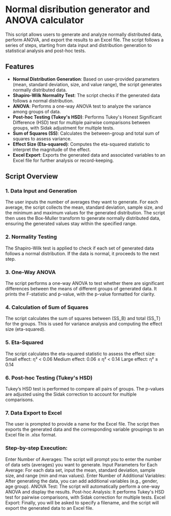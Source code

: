 # Normal disribution generator and ANOVA calculator

This script allows users to generate and analyze normally distributed data, perform ANOVA, and export the results to an Excel file. The script follows a series of steps, starting from data input and distribution generation to statistical analysis and post-hoc tests.

## Features

- **Normal Distribution Generation**: Based on user-provided parameters (mean, standard deviation, size, and value range), the script generates normally distributed data.
- **Shapiro-Wilk Normality Test**: The script checks if the generated data follows a normal distribution.
- **ANOVA**: Performs a one-way ANOVA test to analyze the variance among groups of data.
- **Post-hoc Testing (Tukey's HSD)**: Performs Tukey's Honest Significant Difference (HSD) test for multiple pairwise comparisons between groups, with Sidak adjustment for multiple tests.
- **Sum of Squares (SS)**: Calculates the between-group and total sum of squares to assess variance.
- **Effect Size (Eta-squared)**: Computes the eta-squared statistic to interpret the magnitude of the effect.
- **Excel Export**: Exports the generated data and associated variables to an Excel file for further analysis or record-keeping.


## Script Overview
### 1. Data Input and Generation
The user inputs the number of averages they want to generate. For each average, the script collects the mean, standard deviation, sample size, and the minimum and maximum values for the generated distribution.
The script then uses the Box-Muller transform to generate normally distributed data, ensuring the generated values stay within the specified range.
### 2. Normality Testing
The Shapiro-Wilk test is applied to check if each set of generated data follows a normal distribution. If the data is normal, it proceeds to the next step.
### 3. One-Way ANOVA
The script performs a one-way ANOVA to test whether there are significant differences between the means of different groups of generated data.
It prints the F-statistic and p-value, with the p-value formatted for clarity.
### 4. Calculation of Sum of Squares
The script calculates the sum of squares between (SS_B) and total (SS_T) for the groups. This is used for variance analysis and computing the effect size (eta-squared).
### 5. Eta-Squared
The script calculates the eta-squared statistic to assess the effect size:
Small effect: η² < 0.06
Medium effect: 0.06 ≤ η² < 0.14
Large effect: η² ≥ 0.14
### 6. Post-hoc Testing (Tukey's HSD)
Tukey’s HSD test is performed to compare all pairs of groups. The p-values are adjusted using the Sidak correction to account for multiple comparisons.
### 7. Data Export to Excel
The user is prompted to provide a name for the Excel file. The script then exports the generated data and the corresponding variable groupings to an Excel file in .xlsx format.


### Step-by-step Execution:
Enter Number of Averages: The script will prompt you to enter the number of data sets (averages) you want to generate.
Input Parameters for Each Average:
For each data set, input the mean, standard deviation, sample size, and range (min and max values).
Enter Number of Additional Variables: After generating the data, you can add additional variables (e.g., gender, age group).
ANOVA Test: The script will automatically perform a one-way ANOVA and display the results.
Post-hoc Analysis: It performs Tukey's HSD test for pairwise comparisons, with Sidak correction for multiple tests.
Excel Export: Finally, you will be asked to specify a filename, and the script will export the generated data to an Excel file.
